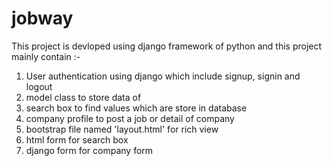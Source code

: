 # jobway
This project is devloped using django framework of python and this project mainly contain :-
1. User authentication using django which include signup, signin and logout 
2. model class to store data of 
3. search box to find values which are store in database
4. company profile to post a job or detail of company 
5. bootstrap file named 'layout.html' for rich view
6. html form for search box 
7. django form for company form

